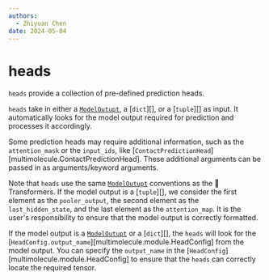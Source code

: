 ```yaml
---
authors:
  - Zhiyuan Chen
date: 2024-05-04
---
```


# heads

`heads` provide a collection of pre-defined prediction heads.

`heads` take in either a [`ModelOutupt`](https://huggingface.co/docs/transformers/en/main_classes/output), a [`dict`][], or a [`tuple`][] as input.
It automatically looks for the model output required for prediction and processes it accordingly.

Some prediction heads may require additional information, such as the `attention_mask` or the `input_ids`, like [`ContactPredictionHead`][multimolecule.ContactPredictionHead].
These additional arguments can be passed in as arguments/keyword arguments.

Note that `heads` use the same [`ModelOutupt`](https://huggingface.co/docs/transformers/en/main_classes/output) conventions as the :hugs: Transformers.
If the model output is a [`tuple`][], we consider the first element as the `pooler_output`, the second element as the `last_hidden_state`, and the last element as the `attention_map`.
It is the user's responsibility to ensure that the model output is correctly formatted.

If the model output is a [`ModelOutupt`](https://huggingface.co/docs/transformers/en/main_classes/output) or a [`dict`][], the `heads` will look for the [`HeadConfig.output_name`][multimolecule.module.HeadConfig] from the model output.
You can specify the `output_name` in the [`HeadConfig`][multimolecule.module.HeadConfig] to ensure that the `heads` can correctly locate the required tensor.

